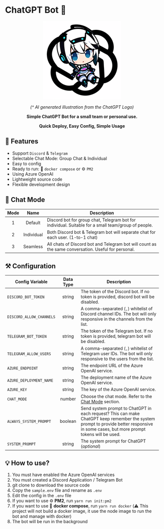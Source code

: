 # ChatGPT Bot :robot:

<div style="text-align:center">

![Simple ChatGPT Bot](icon.png)

_(^ AI generated illustration from the ChatGPT Logo)_

**Simple ChatGPT Bot for a small team or personal use.**

**Quick Deploy, Easy Config, Simple Usage**

</div>

## :book: Features

- Support `Discord` & `Telegram`
- Selectable Chat Mode: Group Chat & Individual
- Easy to config
- Ready to run: :whale: `docker compose` or :gear: `PM2`
- Using Azure OpenAI
- Lightweight source code
- Flexible development design

## :speech_balloon: Chat Mode

| Mode |    Name    | Description                                                                                         |
| :--: | :--------: | --------------------------------------------------------------------------------------------------- |
|  1   |  Default   | Discord bot for group chat, Telegram bot for individual. Suitable for a small team/group of people. |
|  2   | Individual | Both Discord bot & Telegram bot will separate chat for each user. (1-to-1 chat)                     |
|  3   |  Seamless  | All chats of Discord bot and Telegram bot will count as the same conversation. Useful for personal. |

## :hammer_and_pick: Configuration

| Config Variable          | Data Type | Description                                                                                                                                                                           |
| ------------------------ | :-------: | ------------------------------------------------------------------------------------------------------------------------------------------------------------------------------------- |
| `DISCORD_BOT_TOKEN`      |  string   | The token of the Discord bot. If no token is provided, discord bot will be disabled.                                                                                                  |
| `DISCORD_ALLOW_CHANNELS` |  string   | A comma-separated (`,`) whitelist of Discord channel IDs. The bot will only responsive in the channels from the list.                                                                 |
| `TELEGRAM_BOT_TOKEN`     |  string   | The token of the Telegram bot. If no token is provided, telegram bot will be disabled.                                                                                                |
| `TELEGRAM_ALLOW_USERS`   |  string   | A comma-separated (`,`) whitelist of Telegram user IDs. The bot will only responsive to the users from the list.                                                                      |
| `AZURE_ENDPOINT`         |  string   | The endpoint URL of the Azure OpenAI service.                                                                                                                                         |
| `AZURE_DEPLOYMENT_NAME`  |  string   | The deployment name of the Azure OpenAI service.                                                                                                                                      |
| `AZURE_KEY`              |  string   | The key of the Azure OpenAI service.                                                                                                                                                  |
| `CHAT_MODE`              |  number   | Choose the chat mode. Refer to the [Chat Mode](#speech_balloon-chat-mode) section.                                                                                                                          |
| `ALWAYS_SYSTEM_PROMPT`   |  boolean  | Send system prompt to ChatGPT in each request? This can make ChatGPT keep remember the system prompt to provide better responsive in some cases, but more prompt tokens will be used. |
| `SYSTEM_PROMPT`          |  string   | The system prompt for ChatGPT (_optional_)                                                                                                                                            |

## :bulb: How to use?

1. You must have enabled the Azure OpenAI services
2. You must created a Discord Application / Telegram Bot
3. git clone to download the source code
4. Copy the `sample.env` file and rename as `.env`
5. Edit the config in the `.env` file
6. If you want to use :gear: **PM2**, run `yarn run init:pm2`
7. If you want to use :whale: **docker compose**, run `yarn run docker` (:warning: This project will not build a docker image, it use the node image to run the bot and manage with docker)
8. The bot will be run in the background
